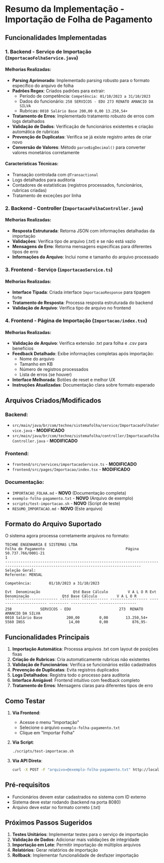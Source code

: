 # Resumo da Implementação - Importação de Folha de Pagamento

## Funcionalidades Implementadas

### 1. Backend - Serviço de Importação (`ImportacaoFolhaService.java`)

#### Melhorias Realizadas:
- **Parsing Aprimorado**: Implementado parsing robusto para o formato específico do arquivo de folha
- **Padrões Regex**: Criados padrões para extrair:
  - Período de competência: `Competência: 01/10/2023 a 31/10/2023`
  - Dados do funcionário: `258 SERVICOS - EDU 273 RENATO AMANCIO DA SILVA`
  - Rubricas: `0010 Salário Base 200,00 0,00 13.250,54+`
- **Tratamento de Erros**: Implementado tratamento robusto de erros com logs detalhados
- **Validação de Dados**: Verificação de funcionários existentes e criação automática de rubricas
- **Prevenção de Duplicatas**: Verifica se já existe registro antes de criar novo
- **Conversão de Valores**: Método `parseBigDecimal()` para converter valores monetários corretamente

#### Características Técnicas:
- Transação controlada com `@Transactional`
- Logs detalhados para auditoria
- Contadores de estatísticas (registros processados, funcionários, rubricas criadas)
- Tratamento de exceções por linha

### 2. Backend - Controller (`ImportacaoFolhaController.java`)

#### Melhorias Realizadas:
- **Resposta Estruturada**: Retorna JSON com informações detalhadas da importação
- **Validações**: Verifica tipo de arquivo (.txt) e se não está vazio
- **Mensagens de Erro**: Retorna mensagens específicas para diferentes tipos de erro
- **Informações do Arquivo**: Inclui nome e tamanho do arquivo processado

### 3. Frontend - Serviço (`importacaoService.ts`)

#### Melhorias Realizadas:
- **Interface Tipada**: Criada interface `ImportacaoResponse` para tipagem forte
- **Tratamento de Resposta**: Processa resposta estruturada do backend
- **Validação de Arquivo**: Verifica tipo de arquivo no frontend

### 4. Frontend - Página de Importação (`Importacao/index.tsx`)

#### Melhorias Realizadas:
- **Validação de Arquivo**: Verifica extensão .txt para folha e .csv para benefícios
- **Feedback Detalhado**: Exibe informações completas após importação:
  - Nome do arquivo
  - Tamanho em KB
  - Número de registros processados
  - Lista de erros (se houver)
- **Interface Melhorada**: Botões de reset e melhor UX
- **Instruções Atualizadas**: Documentação clara sobre formato esperado

## Arquivos Criados/Modificados

### Backend:
- `src/main/java/br/com/techne/sistemafolha/service/ImportacaoFolhaService.java` - **MODIFICADO**
- `src/main/java/br/com/techne/sistemafolha/controller/ImportacaoFolhaController.java` - **MODIFICADO**

### Frontend:
- `frontend/src/services/importacaoService.ts` - **MODIFICADO**
- `frontend/src/pages/Importacao/index.tsx` - **MODIFICADO**

### Documentação:
- `IMPORTACAO_FOLHA.md` - **NOVO** (Documentação completa)
- `exemplo-folha-pagamento.txt` - **NOVO** (Arquivo de exemplo)
- `scripts/test-importacao.sh` - **NOVO** (Script de teste)
- `RESUMO_IMPORTACAO.md` - **NOVO** (Este arquivo)

## Formato do Arquivo Suportado

O sistema agora processa corretamente arquivos no formato:

```
TECHNE ENGENHARIA E SISTEMAS LTDA                                      Folha de Pagamento                                     Página
50.737.766/0001-21                                                                                                                 1
------------------------------------------------------------------------------------------------------------------------------------
Seleção Geral:                                                                            Referente: MENSAL
                                                                                        Competência:        01/10/2023 a 31/10/2023

Evt  Denominação               Qtd Base Cálculo         V A L O R Evt  Denominação               Qtd Base Cálculo         V A L O R
¯¯¯¯ ¯¯¯¯¯¯¯¯¯¯¯¯¯¯¯¯¯¯¯ ¯¯¯¯¯¯¯¯¯ ¯¯¯¯¯¯¯¯¯¯¯¯ ¯¯¯¯¯¯¯¯¯¯¯¯¯¯¯¯¯ ¯¯¯¯ ¯¯¯¯¯¯¯¯¯¯¯¯¯¯¯¯¯¯¯ ¯¯¯¯¯¯¯¯¯ ¯¯¯¯¯¯¯¯¯¯¯¯ ¯¯¯¯¯¯¯¯¯¯¯¯¯¯¯¯¯
258             SERVICOS - EDU                      273  RENATO AMANCIO DA SILVA
0010 Salário Base           200,00         0,00        13.250,54+
5560 INSS                    14,00         0,00           876,95-
```

## Funcionalidades Principais

1. **Importação Automática**: Processa arquivos .txt com layout de posições fixas
2. **Criação de Rubricas**: Cria automaticamente rubricas não existentes
3. **Validação de Funcionários**: Verifica se funcionários estão cadastrados
4. **Prevenção de Duplicatas**: Evita registros duplicados
5. **Logs Detalhados**: Registra todo o processo para auditoria
6. **Interface Amigável**: Frontend intuitivo com feedback completo
7. **Tratamento de Erros**: Mensagens claras para diferentes tipos de erro

## Como Testar

1. **Via Frontend**:
   - Acesse o menu "Importação"
   - Selecione o arquivo `exemplo-folha-pagamento.txt`
   - Clique em "Importar Folha"

2. **Via Script**:
   ```bash
   ./scripts/test-importacao.sh
   ```

3. **Via API Direta**:
   ```bash
   curl -X POST -F "arquivo=@exemplo-folha-pagamento.txt" http://localhost:8080/importacao/folha
   ```

## Pré-requisitos

- Funcionários devem estar cadastrados no sistema com ID externo
- Sistema deve estar rodando (backend na porta 8080)
- Arquivo deve estar no formato correto (.txt)

## Próximos Passos Sugeridos

1. **Testes Unitários**: Implementar testes para o serviço de importação
2. **Validação de Dados**: Adicionar mais validações de integridade
3. **Importação em Lote**: Permitir importação de múltiplos arquivos
4. **Relatórios**: Gerar relatórios de importação
5. **Rollback**: Implementar funcionalidade de desfazer importação 